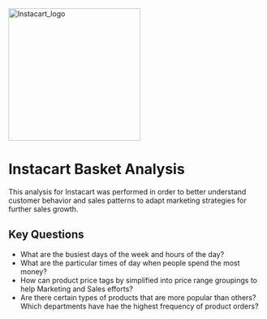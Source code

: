 <img width="260" alt="Instacart_logo " src="https://github.com/Nancy-Kolaski/Python-Instacart-Analysis/assets/172224909/e847a74b-0a70-43f6-8bc9-2cb4a158f430">

# Instacart Basket Analysis

This analysis for Instacart was performed in order to better understand customer behavior and sales patterns to adapt marketing strategies for further sales growth.

## Key Questions
- What are the busiest days of the week and hours of the day? 
- What are the particular times of day when people spend the most money?
- How can product price tags by simplified into price range groupings to help Marketing and Sales efforts?
- Are there certain types of products that are more popular than others? Which departments have hae the highest frequency of product orders?

